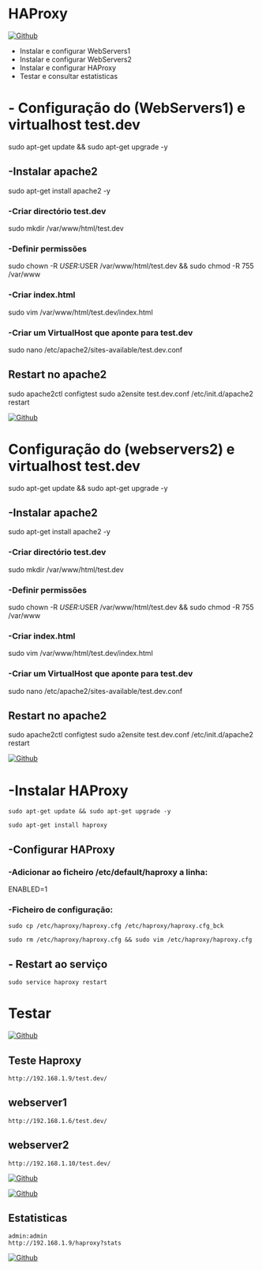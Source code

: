 # HAProxy


[![Github](https://raw.githubusercontent.com/Luismcplopes/HAProxy/master/img/haproxy.jpg)](https://github.com/Luismcplopes/HAProxy/)

* Instalar e configurar WebServers1 
* Instalar e configurar WebServers2
* Instalar e configurar HAProxy
* Testar e consultar estatisticas 




# - Configuração do (WebServers1) e virtualhost test.dev
sudo apt-get update && sudo apt-get upgrade -y

## -Instalar apache2
sudo apt-get install apache2 -y

### -Criar directório test.dev
sudo mkdir /var/www/html/test.dev

### -Definir permissões
sudo chown -R $USER:$USER /var/www/html/test.dev && sudo chmod -R 755 /var/www

### -Criar index.html
sudo vim /var/www/html/test.dev/index.html

### -Criar um VirtualHost que aponte para test.dev
sudo nano /etc/apache2/sites-available/test.dev.conf

## Restart no apache2
sudo apache2ctl configtest
sudo a2ensite test.dev.conf
 /etc/init.d/apache2 restart

[![Github](https://raw.githubusercontent.com/Luismcplopes/HAProxy/master/img/websrv1.jpg)](https://github.com/Luismcplopes/HAProxy/)
 
 
#  Configuração do (webservers2) e virtualhost test.dev
sudo apt-get update && sudo apt-get upgrade -y

## -Instalar apache2
sudo apt-get install apache2 -y

### -Criar directório test.dev
sudo mkdir /var/www/html/test.dev

### -Definir permissões
sudo chown -R $USER:$USER /var/www/html/test.dev && sudo chmod -R 755 /var/www

### -Criar index.html
sudo vim /var/www/html/test.dev/index.html

### -Criar um VirtualHost que aponte para test.dev
sudo nano /etc/apache2/sites-available/test.dev.conf

## Restart no apache2
sudo apache2ctl configtest
sudo a2ensite test.dev.conf
 /etc/init.d/apache2 restart


[![Github](https://raw.githubusercontent.com/Luismcplopes/HAProxy/master/img/websrv2.jpg)](https://github.com/Luismcplopes/HAProxy/) 


# -Instalar HAProxy
```
sudo apt-get update && sudo apt-get upgrade -y
```
```
sudo apt-get install haproxy
```
## -Configurar HAProxy

### -Adicionar ao ficheiro /etc/default/haproxy a linha:
ENABLED=1

### -Ficheiro de configuração:
```
sudo cp /etc/haproxy/haproxy.cfg /etc/haproxy/haproxy.cfg_bck
```
```
sudo rm /etc/haproxy/haproxy.cfg && sudo vim /etc/haproxy/haproxy.cfg
```
## - Restart ao serviço
```
sudo service haproxy restart
```


# Testar

[![Github](https://raw.githubusercontent.com/Luismcplopes/HAProxy/master/img/srv-haproxy-stats.jpg)](http://oraite.com/)





## Teste Haproxy
    http://192.168.1.9/test.dev/
    
## webserver1
    http://192.168.1.6/test.dev/
    
## webserver2
    http://192.168.1.10/test.dev/
    
[![Github](https://raw.githubusercontent.com/Luismcplopes/HAProxy/master/img/haproxy-websrv1.jpg)](https://github.com/Luismcplopes/HAProxy/) 

[![Github](https://raw.githubusercontent.com/Luismcplopes/HAProxy/master/img/haproxy-websrv2.jpg)](https://github.com/Luismcplopes/HAProxy/) 

## Estatisticas
    admin:admin
    http://192.168.1.9/haproxy?stats
    
[![Github](https://raw.githubusercontent.com/Luismcplopes/HAProxy/master/img/srv-haproxy-stats.jpg)](http://oraite.com/)







